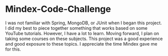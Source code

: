 # Mindex-Code-Challenge

I was not familiar with Spring, MongoDB, or JUnit when I began this project. I did my best to piece together something that works based on some YouTube tutorials. However, I have a lot to learn. Moving forward, I plan on taking some courses on these subjects. This project was a good experience and good exposure to these topics. I appreciate the time Mindex gave me for this.

